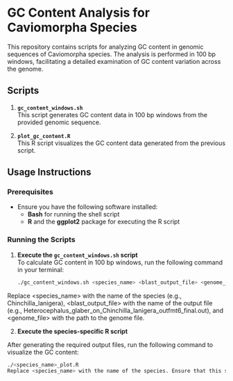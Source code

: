# GC Content Analysis for Caviomorpha Species

This repository contains scripts for analyzing GC content in genomic sequences of Caviomorpha species. The analysis is performed in 100 bp windows, facilitating a detailed examination of GC content variation across the genome.

## Scripts

1. **`gc_content_windows.sh`**  
   This script generates GC content data in 100 bp windows from the provided genomic sequence. 

2. **`plot_gc_content.R`**  
   This R script visualizes the GC content data generated from the previous script.

## Usage Instructions

### Prerequisites

- Ensure you have the following software installed:
  - **Bash** for running the shell script
  - **R** and the **ggplot2** package for executing the R script

### Running the Scripts

1. **Execute the `gc_content_windows.sh` script**  
   To calculate GC content in 100 bp windows, run the following command in your terminal:

   ```bash
   ./gc_content_windows.sh <species_name> <blast_output_file> <genome_file>
Replace <species_name> with the name of the species (e.g., Chinchilla_lanigera), <blast_output_file> with the name of the output file (e.g., Heterocephalus_glaber_on_Chinchilla_lanigera_outfmt6_final.out), and <genome_file> with the path to the genome file.

2. **Execute the species-specific R script**

After generating the required output files, run the following command to visualize the GC content:

```bash
./<species_name>_plot.R
Replace <species_name> with the name of the species. Ensure that this script is run in the same directory where both <species_name>_gcpcnt.bed and <species_name>_absolute_lengths.txt files are located. This will create a PDF plot named <species_name>_gccontent_plot.pdf. 

